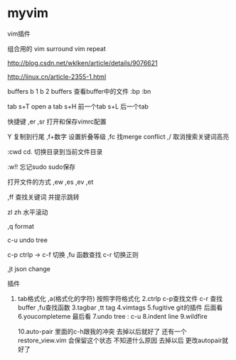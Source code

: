 # myvim

vim插件

组合用的
vim surround
vim repeat

http://blog.csdn.net/wklken/article/details/9076621

http://linux.cn/article-2355-1.html


buffers
b 1
b 2
buffers  查看buffer中的文件
:bp
:bn

tab
s+T open a tab
s+H 前一个tab
s+L 后一个tab



快捷键
,er ,sr 打开和保存vimrc配置


Y 复制到行尾
,f+数字 设置折叠等级
,fc 找merge conflict
,/ 取消搜索关键词高亮

:cwd 
cd. 
切换目录到当前文件目录

:w!! 忘记sudo sudo保存

打开文件的方式
,ew
,es
,ev
,et

,ff  查找关键词 并提示跳转

zl zh  水平滚动

,q  format


c-u  undo tree


c-p ctrlp -> c-f 切换  ,fu 函数查找 c-r 切换正则


,jt  json change


插件 
1. tab格式化  ,a(格式化的字符)  按照字符格式化
   2.ctrlp  c-p查找文件 c-r 查找buffer ,fu查找函数
   3.tagbar ,tt tag
   4.vimtags 
   5.fugitive git的插件 后面看
   6.youcompleteme 最后看
   7.undo tree : c-u
   8.indent line 
   9.wildfire  

   10.auto-pair  里面的c-h跟我的冲突 去掉以后就好了 还有一个restore_view.vim 会保留这个状态 不知道什么原因 去掉以后 更改autopair就好了






